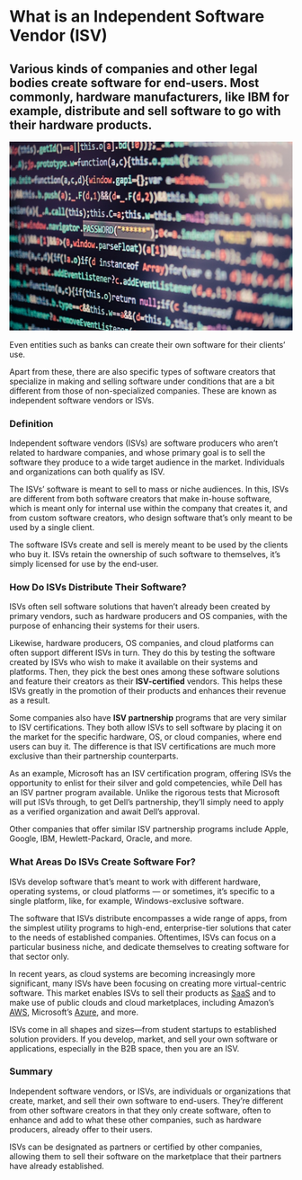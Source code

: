 # What is an Independent Software Vendor (ISV)

## Various kinds of companies and other legal bodies create software for end-users. Most commonly, hardware manufacturers, like IBM for example, distribute and sell software to go with their hardware products.

![What is Independent Software Vendor (ISV)](./img/computer-screen-displaying-program-code-website-development-application-building-password-and-private_t20_W7aKeg.jpeg)

Even entities such as banks can create their own software for their clients’ use.

Apart from these, there are also specific types of software creators that specialize in making and selling software under conditions that are a bit different from those of non-specialized companies. These are known as independent software vendors or ISVs.

### Definition

Independent software vendors (ISVs) are software producers who aren’t related to hardware companies, and whose primary goal is to sell the software they produce to a wide target audience in the market. Individuals and organizations can both qualify as ISV.

The ISVs’ software is meant to sell to mass or niche audiences. In this, ISVs are different from both software creators that make in-house software, which is meant only for internal use within the company that creates it, and from custom software creators, who design software that’s only meant to be used by a single client.

The software ISVs create and sell is merely meant to be used by the clients who buy it. ISVs retain the ownership of such software to themselves, it’s simply licensed for use by the end-user.

### How Do ISVs Distribute Their Software?

ISVs often sell software solutions that haven’t already been created by primary vendors, such as hardware producers and OS companies, with the purpose of enhancing their systems for their users.

Likewise, hardware producers, OS companies, and cloud platforms can often support different ISVs in turn. They do this by testing the software created by ISVs who wish to make it available on their systems and platforms. Then, they pick the best ones among these software solutions and feature their creators as their **ISV-certified** vendors. This helps these ISVs greatly in the promotion of their products and enhances their revenue as a result.

Some companies also have **ISV partnership** programs that are very similar to ISV certifications. They both allow ISVs to sell software by placing it on the market for the specific hardware, OS, or cloud companies, where end users can buy it. The difference is that ISV certifications are much more exclusive than their partnership counterparts.

As an example, Microsoft has an ISV certification program, offering ISVs the opportunity to enlist for their silver and gold competencies, while Dell has an ISV partner program available. Unlike the rigorous tests that Microsoft will put ISVs through, to get Dell’s partnership, they’ll simply need to apply as a verified organization and await Dell’s approval.

Other companies that offer similar ISV partnership programs include Apple, Google, IBM, Hewlett-Packard, Oracle, and more.

### What Areas Do ISVs Create Software For?

ISVs develop software that’s meant to work with different hardware, operating systems, or cloud platforms — or sometimes, it’s specific to a single platform, like, for example, Windows-exclusive software.

The software that ISVs distribute encompasses a wide range of apps, from the simplest utility programs to high-end, enterprise-tier solutions that cater to the needs of established companies. Oftentimes, ISVs can focus on a particular business niche, and dedicate themselves to creating software for that sector only.

In recent years, as cloud systems are becoming increasingly more significant, many ISVs have been focusing on creating more virtual-centric software. This market enables ISVs to sell their products as [SaaS](https://www.softwareadvice.com/resources/saas-10-faqs-software-service/) and to make use of public clouds and cloud marketplaces, including Amazon’s [AWS](https://aws.amazon.com/), Microsoft’s [Azure](https://azure.microsoft.com/en-us/), and more.

ISVs come in all shapes and sizes—from student startups to established solution providers. If you develop, market, and sell your own software or applications, especially in the B2B space, then you are an ISV.

### Summary

Independent software vendors, or ISVs, are individuals or organizations that create, market, and sell their own software to end-users. They’re different from other software creators in that they only create software, often to enhance and add to what these other companies, such as hardware producers, already offer to their users.

ISVs can be designated as partners or certified by other companies, allowing them to sell their software on the marketplace that their partners have already established.